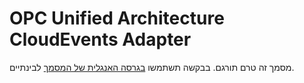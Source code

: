 # OPC Unified Architecture CloudEvents Adapter

מסמך זה טרם תורגם. בבקשה תשתמשו [בגרסה האנגלית של המסמך](../../../extensions/opcua.md) לבינתיים.
